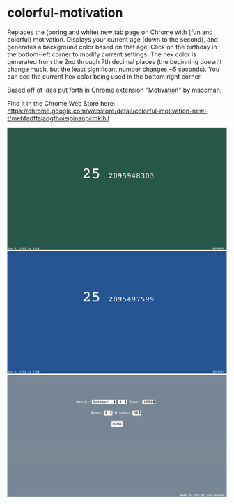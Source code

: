# colorful-motivation

Replaces the (boring and white) new tab page on Chrome with (fun and colorful) motivation.  Displays your current age (down to the second), and generates a background color based on that age.  Click on the birthday in the bottom-left corner to modify current settings.  The hex color is generated from the 2nd through 7th decimal places (the beginning doesn't change much, but the least significant number changes ~5 seconds).  You can see the current hex color being used in the bottom right corner.

Based off of idea put forth in Chrome extension "Motivation" by maccman.  

Find it in the Chrome Web Store here:<br>
https://chrome.google.com/webstore/detail/colorful-motivation-new-t/mebfadffaiadgfhoieipinanpcmklhil

![photo1](time1.png "photo 1")
![photo2](time2.png "photo 2")
![settigns](settings.png "settings")
